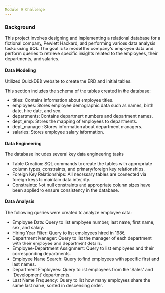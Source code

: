 ```yaml
---
Module 9 Challenge
---
```

### Background

This project involves designing and implementing a relational database for a fictional company, Pewlett Hackard, and performing various data analysis tasks using SQL. The goal is to model the company's employee data and perform queries to retrieve specific insights related to the employees, their departments, and salaries.

#### Data Modeling

Utilized QuickDBD website to create the ERD and initial tables.

This section includes the schema of the tables created in the database:
- titles: Contains information about employee titles.
- employees: Stores employee demographic data such as names, birth date, hire date, and sex.
- departments: Contains department numbers and department names.
- dept_emp: Stores the mapping of employees to departments.
- dept_manager: Stores information about department managers.
- salaries: Stores employee salary information.

#### Data Engineering

The database includes several key data engineering tasks:
- Table Creation: SQL commands to create the tables with appropriate column types, constraints, and primary/foreign key relationships.
- Foreign Key Relationships: All necessary tables are connected via foreign keys to maintain data integrity.
- Constraints: Not null constraints and appropriate column sizes have been applied to ensure consistency in the database.

#### Data Analysis
The following queries were created to analyze employee data:
- Employee Data: Query to list employee number, last name, first name, sex, and salary.
- Hiring Year Filter: Query to list employees hired in 1986.
- Department Manager: Query to list the manager of each department with their employee and department details.
- Employee-Department Assignment: Query to list employees and their corresponding departments.
- Employee Name Search: Query to find employees with specific first and last names.
- Department Employees: Query to list employees from the 'Sales' and 'Development' departments.
- Last Name Frequency: Query to list how many employees share the same last name, sorted in descending order.
